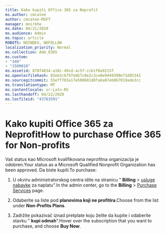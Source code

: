 ```yaml
---
title: Kako kupiti Office 365 za Neprofit
ms.author: cmcatee
author: cmcatee-MSFT
manager: mnirkhe
ms.date: 04/21/2020
ms.audience: Admin
ms.topic: article
ROBOTS: NOINDEX, NOFOLLOW
localization_priority: Normal
ms.collection: Adm_O365
ms.custom:
- "340"
- "1500010"
ms.assetid: 870f4834-a10c-49cd-ac5f-ccb1f0a9215f
ms.openlocfilehash: 83eb3cb797ebb7c0e2c3ce0e9449390e71d05341
ms.sourcegitcommit: 55eff703a17e500681d8fa6a87eb067019ade3cc
ms.translationtype: MT
ms.contentlocale: sr-Latn-RS
ms.lasthandoff: 04/22/2020
ms.locfileid: "43763591"
---
```

# <a name="how-to-purchase-office-365-for-non-profits"></a><span data-ttu-id="592af-102">Kako kupiti Office 365 za Neprofit</span><span class="sxs-lookup"><span data-stu-id="592af-102">How to purchase Office 365 for Non-profits</span></span>

<span data-ttu-id="592af-103">Vaš status kao Microsoft kvalifikovana neprofitna organizacija je odobren.</span><span class="sxs-lookup"><span data-stu-id="592af-103">Your status as a Microsoft Qualified Nonprofit Organization has been approved.</span></span> <span data-ttu-id="592af-104">Da biste kupili:</span><span class="sxs-lookup"><span data-stu-id="592af-104">To purchase:</span></span>
  
1. <span data-ttu-id="592af-105">U okviru administratorskog centra idite na stranicu " **Billing** \> [usluge nabavke](https://go.microsoft.com/fwlink/p/?linkid=868433) za naplatu".</span><span class="sxs-lookup"><span data-stu-id="592af-105">In the admin center, go to the **Billing** \> [Purchase Services](https://go.microsoft.com/fwlink/p/?linkid=868433) page.</span></span>

2. <span data-ttu-id="592af-106">Odaberite sa liste pod **planovima koji ne profitira**.</span><span class="sxs-lookup"><span data-stu-id="592af-106">Choose from the list under **Non-Profits Plans**.</span></span>

3. <span data-ttu-id="592af-107">Zadržite pokazivač iznad pretplate koju želite da kupite i odaberite stavku " **kupi odmah**".</span><span class="sxs-lookup"><span data-stu-id="592af-107">Hover over the subscription that you want to purchase, and choose **Buy Now**.</span></span>